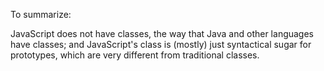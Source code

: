 To summarize:

JavaScript does not have classes, the way that Java and other languages have classes; and
JavaScript's class is (mostly) just syntactical sugar for prototypes, which are very different from traditional classes.